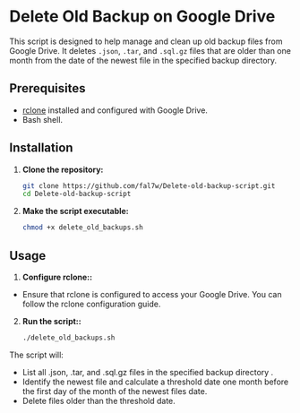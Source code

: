 # Delete Old Backup on Google Drive

This script is designed to help manage and clean up old backup files from Google Drive. It deletes `.json`, `.tar`, and `.sql.gz` files that are older than one month from the date of the newest file in the specified backup directory.

## Prerequisites

- [rclone](https://rclone.org/) installed and configured with Google Drive.
- Bash shell.

## Installation

1. **Clone the repository:**
   ```bash
   git clone https://github.com/fal7w/Delete-old-backup-script.git
   cd Delete-old-backup-script

2. **Make the script executable:**
    ```bash
    chmod +x delete_old_backups.sh

## Usage
1. **Configure rclone::**
- Ensure that rclone is configured to access your Google Drive. You can follow the rclone configuration guide.

2. **Run the script::**
    ```bash
    ./delete_old_backups.sh

The script will:
- List all .json, .tar, and .sql.gz files in the specified backup directory .
- Identify the newest file and calculate a threshold date one month before the first day of the month of the newest files date.
- Delete files older than the threshold date.

